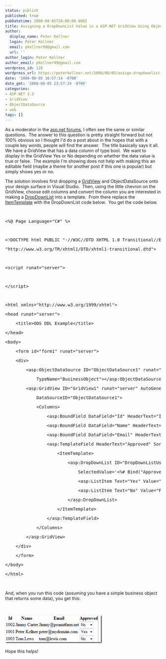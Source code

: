 ```yaml
---
status: publish
published: true
pubDatetime: 2008-08-05T20:00:00.000Z
title: Assigning a DropDownList Value in a ASP.NET GridView Using ObjectDataSource
author:
  display_name: Peter Kellner
  login: Peter Kellner
  email: pkellner99@gmail.com
  url: ''
author_login: Peter Kellner
author_email: pkellner99@gmail.com
wordpress_id: 128
wordpress_url: https://peterkellner.net/2008/08/05/assign-dropdownlist-in-aspdotnet-to-gridview-in-objectdatasource/
date: '2008-08-05 16:57:14 -0700'
date_gmt: '2008-08-05 23:57:14 -0700'
categories:
- ASP.NET 3.5
- GridView
- ObjectDataSource
- web
tags: []
---
```

<p>As a moderator in the <a href="http://forums.asp.net/">asp.net forums</a>, I often see the same or similar questions.&nbsp; The answer to this question is pretty straight forward but not 100% obvious so I thought I'd do a post about in the hopes that with a couple key words, people will find the answer.&nbsp; The title basically says it all.&nbsp; We have a GridView that has a data column of type bool.&nbsp; We want to display in the GridView Yes or No depending on whether the data value is true or false.&nbsp; The example I'm showing does not help with making this an editable field (maybe a theme for another post if this one is popular) but simply shows yes or no.</p>
<p>The solution involves first dropping a <a href="http://msdn.microsoft.com/en-us/library/aa479339.aspx">GridView</a> and ObjectDataSource onto your design surface in Visual Studio.&nbsp; Then, using the little chevron on the GridView, choose edit columns and convert the column you are interested in making a <a href="http://www.w3schools.com/aspnet/control_dropdownlist.asp">DropDownList</a> into a template.&nbsp; From there replace the <a href="http://msdn.microsoft.com/en-us/library/aa479353.aspx">ItemTemplate</a> with the DropDownList code below.&nbsp; You get the code below.</p>
<p>&nbsp;</p>
<div class="csharpcode">
<pre class="alt"><span class="asp">&lt;%@ Page Language="C#" %&gt;</span></pre>
<pre>&nbsp;</pre>
<pre class="alt"><span class="kwrd">&lt;!</span><span class="html">DOCTYPE</span> <span class="attr">html</span> <span class="attr">PUBLIC</span> <span class="kwrd">"-//W3C//DTD XHTML 1.0 Transitional//EN"</span> </pre>
<pre><span class="kwrd">"http://www.w3.org/TR/xhtml1/DTD/xhtml1-transitional.dtd"</span><span class="kwrd">&gt;</span></pre>
<pre class="alt">&nbsp;</pre>
<pre><span class="kwrd">&lt;</span><span class="html">script</span> <span class="attr">runat</span><span class="kwrd">="server"</span><span class="kwrd">&gt;</span></pre>
<pre class="alt">&nbsp;</pre>
<pre><span class="kwrd">&lt;/</span><span class="html">script</span><span class="kwrd">&gt;</span></pre>
<pre class="alt">&nbsp;</pre>
<pre><span class="kwrd">&lt;</span><span class="html">html</span> <span class="attr">xmlns</span><span class="kwrd">="http://www.w3.org/1999/xhtml"</span><span class="kwrd">&gt;</span></pre>
<pre class="alt"><span class="kwrd">&lt;</span><span class="html">head</span> <span class="attr">runat</span><span class="kwrd">="server"</span><span class="kwrd">&gt;</span></pre>
<pre>    <span class="kwrd">&lt;</span><span class="html">title</span><span class="kwrd">&gt;</span>ODS DDL Example<span class="kwrd">&lt;/</span><span class="html">title</span><span class="kwrd">&gt;</span></pre>
<pre class="alt"><span class="kwrd">&lt;/</span><span class="html">head</span><span class="kwrd">&gt;</span></pre>
<pre><span class="kwrd">&lt;</span><span class="html">body</span><span class="kwrd">&gt;</span></pre>
<pre class="alt">    <span class="kwrd">&lt;</span><span class="html">form</span> <span class="attr">id</span><span class="kwrd">="form1"</span> <span class="attr">runat</span><span class="kwrd">="server"</span><span class="kwrd">&gt;</span></pre>
<pre>    <span class="kwrd">&lt;</span><span class="html">div</span><span class="kwrd">&gt;</span></pre>
<pre class="alt">        <span class="kwrd">&lt;</span><span class="html">asp:ObjectDataSource</span> <span class="attr">ID</span><span class="kwrd">="ObjectDataSource1"</span> <span class="attr">runat</span><span class="kwrd">="server"</span> <span class="attr">SelectMethod</span><span class="kwrd">="GetMembers"</span></pre>
<pre>            <span class="attr">TypeName</span><span class="kwrd">="BusinessObject"</span><span class="kwrd">&gt;&lt;/</span><span class="html">asp:ObjectDataSource</span><span class="kwrd">&gt;</span></pre>
<pre class="alt">        <span class="kwrd">&lt;</span><span class="html">asp:GridView</span> <span class="attr">ID</span><span class="kwrd">="GridView1"</span> <span class="attr">runat</span><span class="kwrd">="server"</span> <span class="attr">AutoGenerateColumns</span><span class="kwrd">="False"</span> <span class="attr">DataKeyNames</span><span class="kwrd">="Id"</span></pre>
<pre>            <span class="attr">DataSourceID</span><span class="kwrd">="ObjectDataSource1"</span><span class="kwrd">&gt;</span></pre>
<pre class="alt">            <span class="kwrd">&lt;</span><span class="html">Columns</span><span class="kwrd">&gt;</span></pre>
<pre>                <span class="kwrd">&lt;</span><span class="html">asp:BoundField</span> <span class="attr">DataField</span><span class="kwrd">="Id"</span> <span class="attr">HeaderText</span><span class="kwrd">="Id"</span> <span class="attr">ReadOnly</span><span class="kwrd">="True"</span> <span class="attr">SortExpression</span><span class="kwrd">="Id"</span> <span class="kwrd">/&gt;</span></pre>
<pre class="alt">                <span class="kwrd">&lt;</span><span class="html">asp:BoundField</span> <span class="attr">DataField</span><span class="kwrd">="Name"</span> <span class="attr">HeaderText</span><span class="kwrd">="Name"</span> <span class="attr">SortExpression</span><span class="kwrd">="Name"</span> <span class="kwrd">/&gt;</span></pre>
<pre>                <span class="kwrd">&lt;</span><span class="html">asp:BoundField</span> <span class="attr">DataField</span><span class="kwrd">="Email"</span> <span class="attr">HeaderText</span><span class="kwrd">="Email"</span> <span class="attr">SortExpression</span><span class="kwrd">="Email"</span> <span class="kwrd">/&gt;</span></pre>
<pre class="alt">                <span class="kwrd">&lt;</span><span class="html">asp:TemplateField</span> <span class="attr">HeaderText</span><span class="kwrd">="Approved"</span> <span class="attr">SortExpression</span><span class="kwrd">="Approved"</span><span class="kwrd">&gt;</span></pre>
<pre>                    <span class="kwrd">&lt;</span><span class="html">ItemTemplate</span><span class="kwrd">&gt;</span></pre>
<pre class="alt">                        <span class="kwrd">&lt;</span><span class="html">asp:DropDownList</span> <span class="attr">ID</span><span class="kwrd">="DropDownListUser"</span> <span class="attr">runat</span><span class="kwrd">="server"</span> <span class="attr">AutoPostBack</span><span class="kwrd">="False"</span> </pre>
<pre>                            <span class="attr">SelectedValue</span><span class="kwrd">='&lt;%# Bind("Approved") %&gt;'</span><span class="kwrd">&gt;</span></pre>
<pre class="alt">                            <span class="kwrd">&lt;</span><span class="html">asp:ListItem</span> <span class="attr">Text</span><span class="kwrd">="Yes"</span> <span class="attr">Value</span><span class="kwrd">="True"</span><span class="kwrd">&gt;&lt;/</span><span class="html">asp:ListItem</span><span class="kwrd">&gt;</span></pre>
<pre>                            <span class="kwrd">&lt;</span><span class="html">asp:ListItem</span> <span class="attr">Text</span><span class="kwrd">="No"</span> <span class="attr">Value</span><span class="kwrd">="False"</span><span class="kwrd">&gt;&lt;/</span><span class="html">asp:ListItem</span><span class="kwrd">&gt;</span></pre>
<pre class="alt">                        <span class="kwrd">&lt;/</span><span class="html">asp:DropDownList</span><span class="kwrd">&gt;</span></pre>
<pre>                    <span class="kwrd">&lt;/</span><span class="html">ItemTemplate</span><span class="kwrd">&gt;</span></pre>
<pre class="alt">                <span class="kwrd">&lt;/</span><span class="html">asp:TemplateField</span><span class="kwrd">&gt;</span></pre>
<pre>            <span class="kwrd">&lt;/</span><span class="html">Columns</span><span class="kwrd">&gt;</span></pre>
<pre class="alt">        <span class="kwrd">&lt;/</span><span class="html">asp:GridView</span><span class="kwrd">&gt;</span></pre>
<pre>    <span class="kwrd">&lt;/</span><span class="html">div</span><span class="kwrd">&gt;</span></pre>
<pre class="alt">    <span class="kwrd">&lt;/</span><span class="html">form</span><span class="kwrd">&gt;</span></pre>
<pre><span class="kwrd">&lt;/</span><span class="html">body</span><span class="kwrd">&gt;</span></pre>
<pre class="
alt"><span class="kwrd">&lt;/</span><span class="html">html</span><span class="kwrd">&gt;</span></pre>
</div>
<style type="text/css">.csharpcode, .csharpcode pre<br />
{<br />
	font-size: small;<br />
	color: black;<br />
	font-family: consolas, "Courier New", courier, monospace;<br />
	background-color: #ffffff;<br />
	/*white-space: pre;*/<br />
}<br />
.csharpcode pre { margin: 0em; }<br />
.csharpcode .rem { color: #008000; }<br />
.csharpcode .kwrd { color: #0000ff; }<br />
.csharpcode .str { color: #006080; }<br />
.csharpcode .op { color: #0000c0; }<br />
.csharpcode .preproc { color: #cc6633; }<br />
.csharpcode .asp { background-color: #ffff00; }<br />
.csharpcode .html { color: #800000; }<br />
.csharpcode .attr { color: #ff0000; }<br />
.csharpcode .alt<br />
{<br />
	background-color: #f4f4f4;<br />
	width: 100%;<br />
	margin: 0em;<br />
}<br />
.csharpcode .lnum { color: #606060; }<br />
</style>
<p>&nbsp;</p>
<p>And, when you run this code (assuming you have a simple business object that returns some data), you get this:</p>
<p>&nbsp;</p>
<p><a href="/wp/wp-content/uploads/2008/08/x1.png"><img style="border-top-width: 0px; border-left-width: 0px; border-bottom-width: 0px; border-right-width: 0px" height="92" alt="x" src="/wp/wp-content/uploads/2008/08/x-thumb1.png" width="314" border="0"/></a> </p>
<p>Hope this helps!</p>
